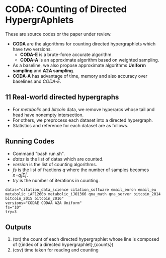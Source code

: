 # CODA: COunting of Directed HypergrAphlets

These are source codes or the paper under review.

- **CODA** are the algorithms for counting directed hypergraphlets which have two versions.
  - **CODA-E** is a brute-force accurate algorithm.
  - **CODA-A** is an approximate algorithm based on weighted sampling.
- As a baseline, we also propose approximate algorithms **Uniform sampling** and **A2A sampling**.
- **CODA-A** has advantage of time, memory and also accuracy over baselines and *CODA-E*.


## 11 Real-world directed hypergraphs
- For _metabolic_ and _bitcoin_ data, we remove hyperarcs whose tail and head have nonempty intersection. 
- For others, we preprocess each dataset into a directed hypergraph.
- Statistics and reference for each dataset are as follows.

## Running Codes
- Command "bash run.sh".
- *datas* is the list of datas which are counted.
- *version* is the list of counting algorithms.
- *fs* is the list of fractions *q* where the number of samples becomes *n=q|E|*.
- *try* is the number of iterations in counting. 
```
datas="citation_data_science citation_software email_enron email_eu metabolic_iAF1260b metabolic_iJO1366 qna_math qna_server bitcoin_2014 bitcoin_2015 bitcoin_2016"
versions="CODAE CODAA A2A Uniform" 
fs="10"
try=3
```


## Outputs
1. (txt) the count of each directed hypergraphlet whose line is composed of ({index of a directed hypergraphlet},{counts})
2. (csv) time taken for reading and counting 

